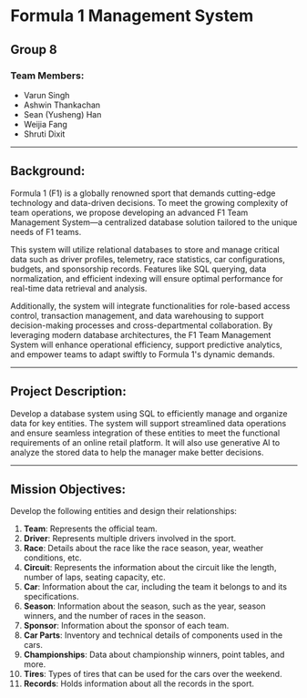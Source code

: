 # Formula 1 Management System

## Group 8

### Team Members:
- Varun Singh
- Ashwin Thankachan
- Sean (Yusheng) Han
- Weijia Fang
- Shruti Dixit

---

## Background:

Formula 1 (F1) is a globally renowned sport that demands cutting-edge technology and data-driven decisions. To meet the growing complexity of team operations, we propose developing an advanced F1 Team Management System—a centralized database solution tailored to the unique needs of F1 teams.

This system will utilize relational databases to store and manage critical data such as driver profiles, telemetry, race statistics, car configurations, budgets, and sponsorship records. Features like SQL querying, data normalization, and efficient indexing will ensure optimal performance for real-time data retrieval and analysis.

Additionally, the system will integrate functionalities for role-based access control, transaction management, and data warehousing to support decision-making processes and cross-departmental collaboration. By leveraging modern database architectures, the F1 Team Management System will enhance operational efficiency, support predictive analytics, and empower teams to adapt swiftly to Formula 1's dynamic demands.

---

## Project Description:

Develop a database system using SQL to efficiently manage and organize data for key entities. The system will support streamlined data operations and ensure seamless integration of these entities to meet the functional requirements of an online retail platform. It will also use generative AI to analyze the stored data to help the manager make better decisions.

---

## Mission Objectives:

Develop the following entities and design their relationships:

1. **Team**: Represents the official team.
2. **Driver**: Represents multiple drivers involved in the sport.
3. **Race**: Details about the race like the race season, year, weather conditions, etc.
4. **Circuit**: Represents the information about the circuit like the length, number of laps, seating capacity, etc.
5. **Car**: Information about the car, including the team it belongs to and its specifications.
6. **Season**: Information about the season, such as the year, season winners, and the number of races in the season.
7. **Sponsor**: Information about the sponsor of each team.
8. **Car Parts**: Inventory and technical details of components used in the cars.
9. **Championships**: Data about championship winners, point tables, and more.
10. **Tires**: Types of tires that can be used for the cars over the weekend.
11. **Records**: Holds information about all the records in the sport.
